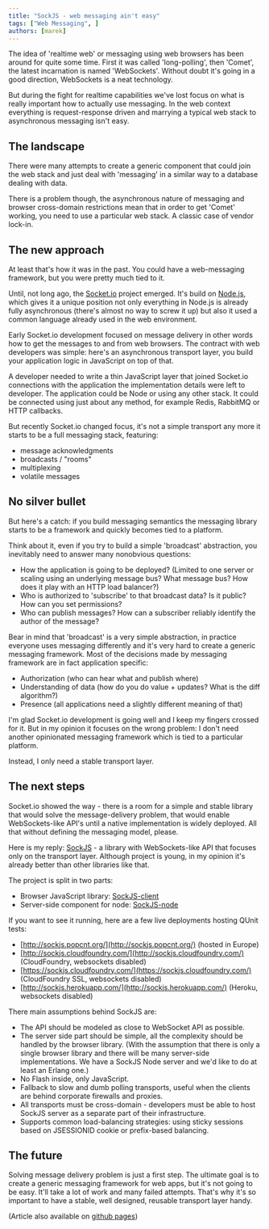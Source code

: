 ```yaml
---
title: "SockJS - web messaging ain't easy"
tags: ["Web Messaging", ]
authors: [marek]
---
```


The idea of 'realtime web' or messaging using web browsers has been
around for quite some time. First it was called 'long-polling', then
'Comet', the latest incarnation is named 'WebSockets'.
Without doubt it's going in a good direction, WebSockets is a neat
technology.

But during the fight for realtime capabilities we've lost focus on
what is really important  how to actually use messaging. In the web
context everything is request-response driven and marrying a typical
web stack to asynchronous messaging isn't easy.

<!-- truncate -->

## The landscape

There were many attempts to create a generic component that could join
the web stack and just deal with 'messaging' in a similar way to a
database dealing with data.

There is a problem though, the asynchronous nature of messaging and
browser cross-domain restrictions mean that in order to get 'Comet'
working, you need to use a particular web stack. A classic case of
vendor lock-in.

## The new approach

At least that's how it was in the past. You could have a web-messaging
framework, but you were pretty much tied to it.

Until, not long ago, the [Socket.io](http://socket.io/) project emerged.
It's build on [Node.js](http://nodejs.org/), which gives it a unique
position  not only everything in Node.js is already fully
asynchronous (there's almost no way to screw it up) but also it used a
common language already used in the web environment.

Early Socket.io development focused on message delivery  in other
words how to get the messages to and from web browsers. The contract
with web developers was simple: here's an asynchronous transport
layer, you build your application logic in JavaScript on top of that.

A developer needed to write a thin JavaScript layer that joined
Socket.io connections with the application  the implementation
details were left to developer. The application could be Node or using
any other stack. It could be connected using just about any method,
for example Redis, RabbitMQ or HTTP callbacks.

But recently Socket.io changed focus, it's not a simple transport any
more  it starts to be a full messaging stack, featuring:

* message acknowledgments
* broadcasts / "rooms"
* multiplexing
* volatile messages

## No silver bullet

But here's a catch: if you build messaging semantics the messaging
library starts to be a framework and quickly becomes tied to a
platform.

Think about it, even if you try to build a simple 'broadcast'
abstraction, you inevitably need to answer many nonobvious questions:

* How the application is going to be deployed?
    (Limited to one server or scaling using an underlying message bus?
     What message bus? How does it play with an HTTP load balancer?)
* Who is authorized to 'subscribe' to that broadcast data? Is it public?
    How can you set permissions?
* Who can publish messages? How can a subscriber reliably identify
    the author of the message?

Bear in mind that 'broadcast' is a very simple abstraction, in
practice everyone uses messaging differently and it's very hard to
create a generic messaging framework.
Most of the decisions made by messaging framework are in fact
application specific:

* Authorization (who can hear what and publish where)
* Understanding of data (how do you do value + updates? What is the
   diff algorithm?)
* Presence (all applications need a slightly different meaning of that)

I'm glad Socket.io development is going well and I keep my fingers
crossed for it. But in my opinion it focuses on the wrong problem: I
don't need another opinionated messaging framework which is tied to a
particular platform.

Instead, I only need a stable transport layer.

## The next steps

Socket.io showed the way - there is a room for a simple and stable
library that would solve the message-delivery problem, that would
enable WebSockets-like API's until a native implementation is widely
deployed. All that without defining the messaging model, please.

Here is my reply: [SockJS](https://github.com/sockjs/sockjs-client#readme) - a library
with WebSockets-like API that focuses only on the transport
layer. Although project is young, in my opinion it's already better
than other libraries like that.

The project is split in two parts:

* Browser JavaScript library:
   [SockJS-client](https://github.com/sockjs/sockjs-client#readme)
* Server-side component for node:
   [SockJS-node](https://github.com/sockjs/sockjs-node#readme)

If you want to see it running, here are a few live deployments hosting
QUnit tests:

* [http://sockjs.popcnt.org/](http://sockjs.popcnt.org/) (hosted in Europe)
* [http://sockjs.cloudfoundry.com/](http://sockjs.cloudfoundry.com/) (CloudFoundry, websockets disabled)
* [https://sockjs.cloudfoundry.com/](https://sockjs.cloudfoundry.com/) (CloudFoundry SSL, websockets disabled)
* [http://sockjs.herokuapp.com/](http://sockjs.herokuapp.com/) (Heroku, websockets disabled)

There main assumptions behind SockJS are:

* The API should be modeled as close to WebSocket API as possible.
* The server side part should be simple, all the complexity should be
   handled by the browser library. (With the assumption that there is
   only a single browser library and there will be many server-side
   implementations. We have a SockJS Node server and we'd like to do
   at least an Erlang one.)
* No Flash inside, only JavaScript.
* Fallback to slow and dumb polling transports, useful when the
   clients are behind corporate firewalls and proxies.
* All transports must be cross-domain - developers must be able to
   host SockJS server as a separate part of their infrastructure.
* Supports common load-balancing strategies: using sticky sessions
   based on JSESSIONID cookie or prefix-based balancing.

## The future

Solving message delivery problem is just a first step. The ultimate
goal is to create a generic messaging framework for web apps, but it's
not going to be easy. It'll take a lot of work and many failed
attempts. That's why it's so important to have a stable, well
designed, reusable transport layer handy.

(Article also available on [github pages](https://github.com/sockjs/sockjs-client/wiki/%5BArticle%5D-SockJS:-web-messaging-ain%E2%80%99t-easy))
